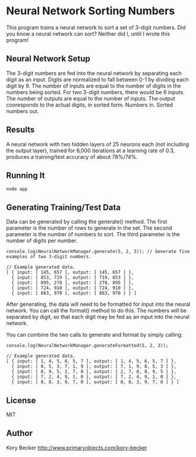 Neural Network Sorting Numbers
=========

This program trains a neural network to sort a set of 3-digit numbers. Did you know a neural network can sort? Neither did I, until I wrote this program!

Neural Network Setup
---

The 3-digit numbers are fed into the neural network by separating each digit as an input.
Digits are normalized to fall between 0-1 by dividing each digit by 9.
The number of inputs are equal to the number of digits in the numbers being sorted. For two 3-digit numbers, there would be 6 inputs.
The number of outputs are equal to the number of inputs. The output cooresponds to the actual digits, in sorted form.
Numbers in. Sorted numbers out.

Results
---

A neural network with two hidden layers of 25 neurons each (not including the output layer), trained for 6,000 iterations at a learning rate of 0.3, produces a training/test accuracy of about 78%/74%.

Running It
---

```
node app
```

Generating Training/Test Data
---

Data can be generated by calling the generate() method. The first parameter is the number of rows to generate in the set. The second parameter is the number of numbers to sort. The third parameter is the number of digits per number.

```
console.log(NeuralNetworkManager.generate(5, 2, 3)); // Generate five examples of two 3-digit numbers. 

// Example generated data.
[ { input: [ 145, 657 ], output: [ 145, 657 ] },
  { input: [ 853, 719 ], output: [ 719, 853 ] },
  { input: [ 895, 278 ], output: [ 278, 895 ] },
  { input: [ 724, 910 ], output: [ 724, 910 ] },
  { input: [ 883, 970 ], output: [ 883, 970 ] } ]
```

After generating, the data will need to be formatted for input into the neural network. You can call the format() method to do this. The numbers will be separated by digit, so that each digit may be fed as an input into the neural network.

You can combine the two calls to generate and format by simply calling:

```
console.log(NeuralNetworkManager.generateFormatted(5, 2, 3));

// Example generated data.
[ { input: [ 1, 4, 5, 6, 5, 7 ], output: [ 1, 4, 5, 6, 5, 7 ] },
  { input: [ 8, 5, 3, 7, 1, 9 ], output: [ 7, 1, 9, 8, 5, 3 ] },
  { input: [ 8, 9, 5, 2, 7, 8 ], output: [ 2, 7, 8, 8, 9, 5 ] },
  { input: [ 7, 2, 4, 9, 1, 0 ], output: [ 7, 2, 4, 9, 1, 0 ] },
  { input: [ 8, 8, 3, 9, 7, 0 ], output: [ 8, 8, 3, 9, 7, 0 ] } ]
```

License
----

MIT

Author
----
Kory Becker
http://www.primaryobjects.com/kory-becker
